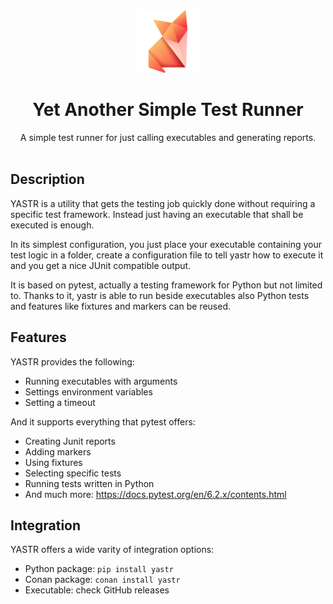 <div align="center">
  <img src="doc/logo.svg" width="100" /><br>
  
  # <b>Y</b>et <b>A</b>nother <b>S</b>imple <b>T</b>est <b>R</b>unner
  
  A simple test runner for just calling executables and generating reports.
  <br/><br/>

</div>

## Description

YASTR is a utility that gets the testing job quickly done without requiring a specific test framework. Instead just having an executable that shall be executed is enough.

In its simplest configuration, you just place your executable containing your test logic in a folder, create a configuration file to tell yastr how to execute it and you get a nice JUnit compatible output.

It is based on pytest, actually a testing framework for Python but not limited to. Thanks to it, yastr is able to run beside executables also Python tests and features like fixtures and markers can be reused.

## Features

YASTR provides the following:

- Running executables with arguments
- Settings environment variables
- Setting a timeout

And it supports everything that pytest offers:

- Creating Junit reports
- Adding markers
- Using fixtures
- Selecting specific tests
- Running tests written in Python
- And much more: https://docs.pytest.org/en/6.2.x/contents.html

## Integration

YASTR offers a wide varity of integration options:

- Python package: `pip install yastr`
- Conan package: `conan install yastr`
- Executable: check GitHub releases
